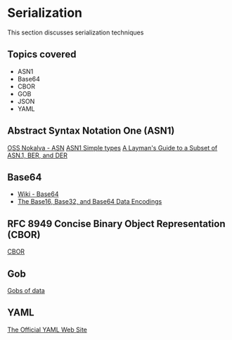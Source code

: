 # Serialization

This section discusses serialization techniques

## Topics covered

* ASN1
* Base64
* CBOR
* GOB
* JSON
* YAML

## Abstract Syntax Notation One (ASN1)

[OSS Nokalva - ASN](https://www.oss.com/resources/resources.html)
[ASN1 Simple types](https://www.obj-sys.com/asn1tutorial/node10.html)
[A Layman's Guide to a Subset of ASN.1, BER, and DER](http://luca.ntop.org/Teaching/Appunti/asn1.html)


## Base64

* [Wiki - Base64](https://en.wikipedia.org/wiki/Base64)
* [The Base16, Base32, and Base64 Data Encodings](https://datatracker.ietf.org/doc/html/rfc4648)

## RFC 8949 Concise Binary Object Representation (CBOR)

[CBOR](https://cbor.io/)

## Gob

[Gobs of data](https://go.dev/blog/gob)

## YAML

[The Official YAML Web Site](https://yaml.org/)